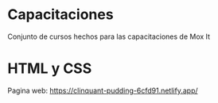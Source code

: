 # Capacitaciones

Conjunto de cursos hechos para las capacitaciones de Mox It

# HTML y CSS

Pagina web: https://clinquant-pudding-6cfd91.netlify.app/
